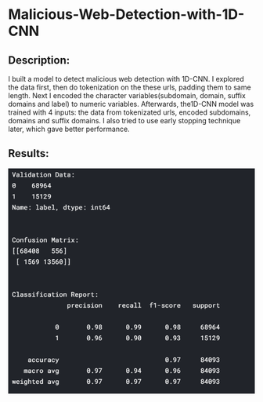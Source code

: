 # Malicious-Web-Detection-with-1D-CNN
## Description:
I built a model to detect malicious web detection with 1D-CNN. I explored the data first, then do tokenization on the these urls, padding them to same length. Next I encoded the character variables(subdomain, domain, suffix domains and label) to numeric variables. Afterwards, the1D-CNN model was trained with 4 inputs: the data from tokenizated urls, encoded subdomains, domains and suffix domains. I also tried to use early stopping technique later, which gave better performance.
## Results:
<img src='./pics/pic1.png'>
